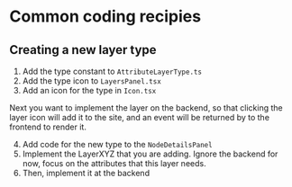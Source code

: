 # Common coding recipies

## Creating a new layer type

1. Add the type constant to `AttributeLayerType.ts`
2. Add the type icon to `LayersPanel.tsx`
3. Add an icon for the type in `Icon.tsx`

Next you want to implement the layer on the backend, so that clicking the layer icon will add it to the site,
and an event will be returned by to the frontend to render it.

4. Add code for the new type to the `NodeDetailsPanel`
5. Implement the LayerXYZ that you are adding. Ignore the backend for now, focus on the attributes that this layer needs.
6. Then, implement it at the backend